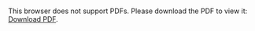 <object data="christ-in-song/CIS1908pdfs/485.pdf" type="application/pdf" width="100%" height="1024px">
    <embed src="christ-in-song/CIS1908pdfs/485.pdf">
        <p>This browser does not support PDFs. Please download the PDF to view it: <a href="christ-in-song/CIS1908pdfs/485.pdf">Download PDF</a>.</p>
    </embed>
</object>
